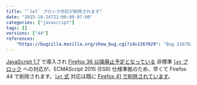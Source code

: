 ```yaml
---
title: "`let` ブロック対応が削除されます"
date: "2015-10-24T22:00:00-07:00"
categories: ["javascript"]
tags: []
versions: ["44"]
references:
    "https://bugzilla.mozilla.org/show_bug.cgi?id=1167029": "Bug 1167029 - Remove SpiderMonkey support for let blocks"
---
```

[JavaScript 1.7](https://developer.mozilla.org/ja/docs/Web/JavaScript/New_in_JavaScript/1.7) で導入され [Firefox 36 以降廃止予定となっている](https://www.fxsitecompat.com/ja/docs/2014/let-blocks-and-expressions-have-been-deprecated/) 非標準 [`let` ブロック](https://developer.mozilla.org/ja/docs/Web/JavaScript/Reference/Statements/let#let_blocks) への対応が、ECMAScript 2015 (ES6) 仕様準拠のため、早くて Firefox 44 で削除されます。[`let` 式](https://developer.mozilla.org/ja/docs/Web/JavaScript/Reference/Statements/let#let_expressions) 対応は既に [Firefox 41 で削除されています](https://www.fxsitecompat.com/ja/docs/2015/let-expression-support-has-been-dropped/)。
